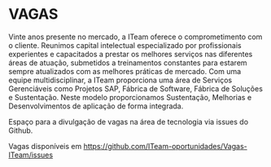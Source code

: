 # VAGAS
Vinte anos presente no mercado, a ITeam oferece o comprometimento com o cliente.
Reunimos capital intelectual especializado por profissionais experientes e capacitados a prestar os melhores serviços nas diferentes áreas de atuação, submetidos a treinamentos constantes para estarem sempre atualizados com as melhores práticas de mercado.
Com uma equipe multidisciplinar, a ITeam proporciona uma área de Serviços Gerenciáveis como Projetos SAP, Fábrica de Software, Fábrica de Soluções e Sustentação. Neste modelo proporcionamos Sustentação, Melhorias e Desenvolvimentos de aplicação de forma integrada.

Espaço para a divulgação de vagas na área de tecnologia via issues do Github.

Vagas disponíveis em https://github.com/ITeam-oportunidades/Vagas-ITeam/issues
